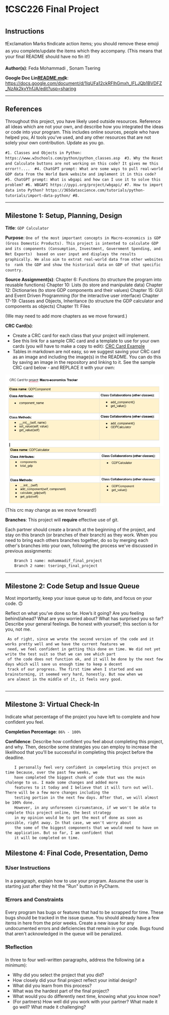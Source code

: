 # ❗CSC226 Final Project

## Instructions

❗️Exclamation Marks ❗️indicate action items; you should remove these emoji as you complete/update the items which 
  they accompany. (This means that your final README should have no ❗️in it!)

**Author(s)**: Feda Mohammadi , Sonam Tsering 


**Google Doc Lin[README.md](README.md)k**: https://docs.google.com/document/d/1IqUFa12ckRFlhGmxh_lFLJQb1BVDFZ_NzAk2kyYhfJA/edit?usp=sharing

---

## References 
Throughout this project, you have likely used outside resources. Reference all ideas which are not your own, 
and describe how you integrated the ideas or code into your program. This includes online sources, people who have 
helped you, AI tools you've used, and any other resources that are not solely your own contribution. Update as you go.

`
#1. Classes and Objects in Python: https://www.w3schools.com/python/python_classes.asp 
#3. Why the Reset and Calculate buttons are not working on this code? It gives me this error!!.... 
#4. ChatGPT prompt: What are some ways to pull real-world GDP data from the World Bank website and implement it in this code?
#5. ChatGPT prompt: What is wbgapi and how can I use it to solve this problem?
#6. WBGAPI https://pypi.org/project/wbgapi/
#7. How to import data into Python? https://365datascience.com/tutorials/python-tutorials/import-data-python/
#8. 
`


---

## Milestone 1: Setup, Planning, Design

**Title**: `GDP Calculator`

**Purpose**: `One of the most important concepts in Macro-economics is GDP (Gross Domestic Products). This project is
 intented to calculate GDP and its components (Consumption, Investment, Government Spending, and Net Exports) 
 based on user input and displays the results graphically. We also aim to extrat real-world data from other websites to 
 rank the GDP and show the historical data on GDP of that specific country.`

**Source Assignment(s)**:
Chapter 6: Functions (to structure the program into reusable functions)
Chapter 10: Lists (to store and manipulate data)
Chapter 12: Dictionaries (to store GDP components and their values)
Chapter 15: GUI and Event Driven Programming (for the interactive user interface)
Chapter 17-19: Classes and Objects, Inheritance (to structure the GDP calculator and components as objects)
Chapter 11: Files

(We may need to add more chapters as we move forward.)


**CRC Card(s)**:
  - Create a CRC card for each class that your project will implement.
  - See this link for a sample CRC card and a template to use for your own cards (you will have to make a copy to edit):
    [CRC Card Example](https://docs.google.com/document/d/1JE_3Qmytk_JGztRqkPXWACJwciPH61VCx3idIlBCVFY/edit?usp=sharing)
  - Tables in markdown are not easy, so we suggest saving your CRC card as an image and including the image(s) in the 
    README. You can do this by saving an image in the repository and linking to it. See the sample CRC card below - 
    and REPLACE it with your own:
  
![Don't leave me in your README!](image/my_crc.png)   (This crc may change as we move forward!)

**Branches**: This project will **require** effective use of git. 

Each partner should create a branch at the beginning of the project, and stay on this branch (or branches of their 
branch) as they work. When you need to bring each others branches together, do so by merging each other's branches 
into your own, following the process we've discussed in previous assignments: 

```
    Branch 1 name: mohammadif_final_project
    Branch 2 name: tserings_final_project
```
---

## Milestone 2: Code Setup and Issue Queue

Most importantly, keep your issue queue up to date, and focus on your code. 🙃

Reflect on what you’ve done so far. How’s it going? Are you feeling behind/ahead? What are you worried about? 
What has surprised you so far? Describe your general feelings. Be honest with yourself; this section is for you, not me.

```
 As of right, since we wrote the second version of the code and it works pretty well and we have the current features we
 need, we feel confident in getting this done on time. We did not yet write the test suit so that we can see which part
 of the code does not function ok, and it will be done by the next few days which will save us enough time to keep a decent 
 track of our progress. The first time when I started and was brainstorming, it seemed very hard, honestly. But now when we 
 are almost in the middle of it, it feels very good. 
 
```

---

## Milestone 3: Virtual Check-In

Indicate what percentage of the project you have left to complete and how confident you feel. 

**Completion Percentage**: `86% - 100%`

**Confidence**: Describe how confident you feel about completing this project, and why. Then, describe some 
  strategies you can employ to increase the likelihood that you'll be successful in completing this project 
  before the deadline.

```
    I personally feel very confident in compeleting this project on time because, over the past few weeks, we
    have completed the biggest chunk of code that was the main chalenge to us. I made some changes and added more
    features to it today and I believe that it will turn out well. There will be a few more changes including the 
    testing portion in the next few days. After that, we will almost be 100% done. 
    However, in any unforeseen cirsumstance, if we won't be able to complete this project online, the best strategy
    in my opinion would be to get the most of done as soon as possible, right away. In that case, we won't worry about
    the some of the biggest components that we would need to have on the application. But so far, I am confident that
    it will be completed on time. 
```

## Milestone 4: Final Code, Presentation, Demo

### ❗User Instructions
In a paragraph, explain how to use your program. Assume the user is starting just after they hit the "Run" button 
in PyCharm. 

### ❗Errors and Constraints
Every program has bugs or features that had to be scrapped for time. These bugs should be tracked in the issue queue. 
You should already have a few items in here from the prior weeks. Create a new issue for any undocumented errors and 
deficiencies that remain in your code. Bugs found that aren't acknowledged in the queue will be penalized.

### ❗Reflection
In three to four well-written paragraphs, address the following (at a minimum):
- Why did you select the project that you did?
- How closely did your final project reflect your initial design?
- What did you learn from this process?
- What was the hardest part of the final project?
- What would you do differently next time, knowing what you know now?
- (For partners) How well did you work with your partner? What made it go well? What made it challenging?